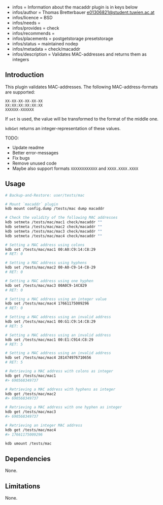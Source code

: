 - infos = Information about the macaddr plugin is in keys below
- infos/author = Thomas Bretterbauer <e01306821@student.tuwien.ac.at>
- infos/licence = BSD
- infos/needs =
- infos/provides = check
- infos/recommends =
- infos/placements = postgetstorage presetstorage
- infos/status = maintained nodep
- infos/metadata = check/macaddr
- infos/description = Validates MAC-addresses and returns them as integers

## Introduction

This plugin validates MAC-addresses. The following MAC-address-formats are supported:

    XX-XX-XX-XX-XX-XX
    XX:XX:XX:XX:XX:XX
    XXXXXX-XXXXXX

If `set` is used, the value will be transformed to the format of the middle one.

`kdbGet` returns an integer-representation of these values.

TODO:

- Update readme
- Better error-messages
- Fix bugs
- Remove unused code
- Maybe also support formats `XXXXXXXXXXXX` and `XXXX.XXXX.XXXX`

## Usage

```sh
# Backup-and-Restore: user/tests/mac

# Mount `macaddr` plugin
kdb mount config.dump /tests/mac dump macaddr

# Check the validity of the following MAC addresses
kdb setmeta /tests/mac/mac1 check/macaddr ""
kdb setmeta /tests/mac/mac2 check/macaddr ""
kdb setmeta /tests/mac/mac3 check/macaddr ""
kdb setmeta /tests/mac/mac4 check/macaddr ""

# Setting a MAC address using colons
kdb set /tests/mac/mac1 00:A0:C9:14:C8:29
# RET: 0

# Setting a MAC address using hyphens
kdb set /tests/mac/mac2 00-A0-C9-14-C8-29
# RET: 0

# Setting a MAC address using one hyphen
kdb set /tests/mac/mac3 00A0C9-14C829
# RET: 0

# Setting a MAC address using an integer value
kdb set /tests/mac/mac4 17661175009296
# RET: 0

# Setting a MAC address using an invalid address
kdb set /tests/mac/mac1 00:G1:C9:14:C8:29
# RET: 5

# Setting a MAC address using an invalid address
kdb set /tests/mac/mac1 00:E1:C914:C8:29
# RET: 5

# Setting a MAC address using an invalid address
kdb set /tests/mac/mac4 281474976710656
# RET: 5

# Retrieving a MAC address with colons as integer
kdb get /tests/mac/mac1
#> 690568349737

# Retrieving a MAC address with hyphens as integer
kdb get /tests/mac/mac2
#> 690568349737

# Retrieving a MAC address with one hyphen as integer
kdb get /tests/mac/mac3
#> 690568349737

# Retrieving an integer MAC address
kdb get /tests/mac/mac4
#> 17661175009296

kdb umount /tests/mac
```

## Dependencies

None.

## Limitations

None.
